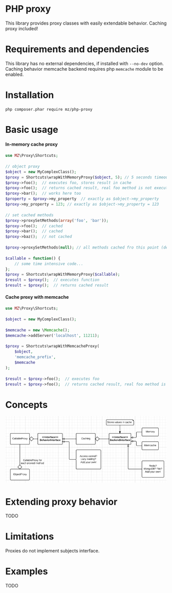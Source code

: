 
# PHP proxy

This library provides proxy classes with easily extendable behavior. Caching proxy included!

# Requirements and dependencies

This library has no external dependencies, if installed with `--no-dev` option. Caching behavior memcache backend requires php `memcache` module to be enabled.

# Installation

    php composer.phar require mz/php-proxy

# Basic usage

#### In-memory cache proxy

```php
use MZ\Proxy\Shortcuts;

// object proxy
$object = new MyComplexClass();
$proxy = Shortcuts\wrapWithMemoryProxy($object, 5); // 5 seconds timeout (default = 0 - infinite)
$proxy->foo();  // executes foo, stores result in cache
$proxy->foo();  // returns cached result, real foo method is not executed
$proxy->bar();  // works here too
$property = $proxy->my_property  // exactly as $object->my_property
$proxy->my_property = 123; // exactly as $object->my_property = 123

// set cached methods
$proxy->proxySetMethods(array('foo', 'bar'));
$proxy->foo();  // cached
$proxy->bar();  // cached
$proxy->baz();  // not cached

$proxy->proxySetMethods(null); // all methods cached fro this point (default)

$callable = function() {
    // some time intensive code...
};
$proxy = Shortcuts\wrapWithMemoryProxy($callable);
$result = $proxy();  // executes function
$result = $proxy();  // returns cached result
```

#### Cache proxy with memcache
```php
use MZ\Proxy\Shortcuts;

$object = new MyComplexClass();

$memcache = new \Memcache();
$memcache->addServer('localhost', 11211);

$proxy = Shortcuts\wrapWithMemcacheProxy(
    $object,
    'memcache_prefix',
    $memcache
);

$result = $proxy->foo();  // executes foo
$result = $proxy->foo();  // returns cached result, real foo method is not executed
```

# Concepts

![class diagram](doc/diagram.jpg "Proxy concept class diagram")

# Extending proxy behavior

TODO

# Limitations

Proxies do not implement subjects interface.

# Examples

TODO